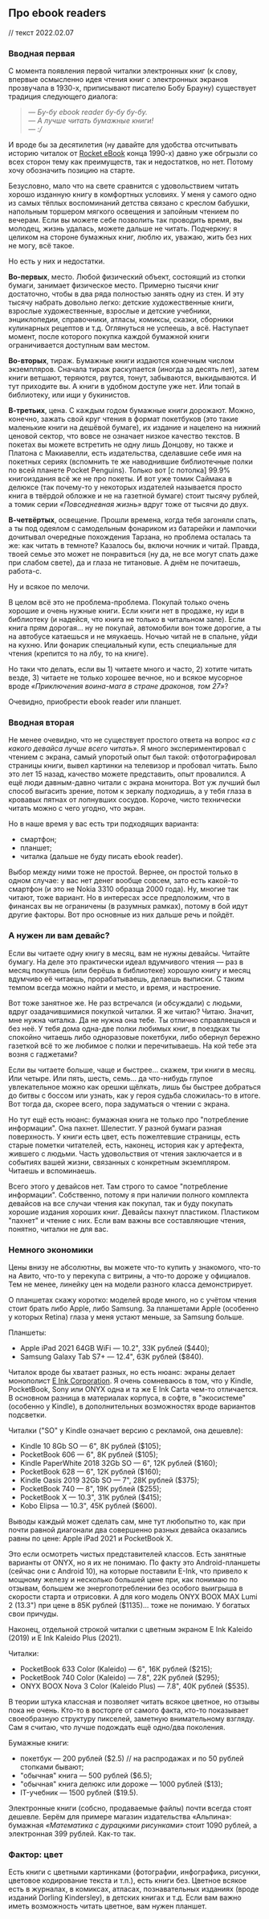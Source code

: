 ## Про ebook readers

// текст 2022.02.07

### Вводная первая

С момента появления первой читалки электронных книг (к слову, впервые осмысленно идея чтения книг с электронных экранов прозвучала в 1930-х, приписывают писателю Бобу Брауну) существует традиция следующего диалога:
> — *Бу-бу ebook reader бу-бу бу-бу.*  
> — *А лучше читать бумажные книги!*  
> — *:/*  

И вроде бы за десятилетия (ну давайте для удобства отсчитывать историю читалок от [Rocket eBook](https://en.wikipedia.org/wiki/Rocket_eBook) конца 1990-х) давно уже обгрызли со всех сторон тему как преимуществ, так и недостатков, но нет. Потому хочу обозначить позицию на старте.

Безусловно, мало что на свете сравнится с удовольствием читать хорошо изданную книгу в комфортных условиях. У меня у самого одно из самых тёплых воспоминаний детства связано с креслом бабушки, напольным торшером мягкого освещения и запойным чтением по вечерам. Если вы можете себе позволить так проводить время, вы молодец, жизнь удалась, можете дальше не читать. Подчеркну: я целиком на стороне бумажных книг, люблю их, уважаю, жить без них не могу, всё такое.

Но есть у них и недостатки.

**Во-первых**, место. Любой физический объект, состоящий из стопки бумаги, занимает физическое место. Примерно тысячи книг достаточно, чтобы в два ряда полностью занять одну из стен. И эту тысячу набрать довольно легко: детские художественные книги, взрослые художественные, взрослые и детские учебники, энциклопедии, справочники, атласы, комиксы, сказки, сборники кулинарных рецептов и т.д. Оглянуться не успеешь, а всё. Наступает момент, после которого покупка каждой бумажной книги ограничивается доступным вам местом.

**Во-вторых**, тираж. Бумажные книги издаются конечным числом экземпляров. Сначала тираж раскупается (иногда за десять лет), затем книги ветшают, теряются, рвутся, тонут, забываются, выкидываются. И тут приходите вы. А книги в удобном доступе уже нет. Или топай в библиотеку, или ищи у букинистов.

**В-третьих**, цена. С каждым годом бумажные книги дорожают. Можно, конечно, зажать свой круг чтения в формат покетбуков (это такие маленькие книги на дешёвой бумаге), их издание и нацелено на нижний ценовой сектор, что вовсе не означает низкое качество текстов. В покетах вы можете встретить не одну лишь Донцову, но также и Платона с Макиавелли, есть издательства, сделавшие себе имя на покетных сериях (вспомнить те же наводнившие библиотечные полки по всей планете Pocket Penguins). Только вот [с потолка] 99.9% книгоиздания всё же не про покеты. И вот уже томик Саймака в делюксе (так почему-то у некоторых издателей называется просто книга в твёрдой обложке и не на газетной бумаге) стоит тысячу рублей, а томик серии *«Повседневная жизнь»* вдруг тоже от тысячи до двух.

**В-четвёртых**, освещение. Прошли времена, когда тебя загоняли спать, а ты под одеялом с самодельным фонариком из батарейки и лампочки дочитывал очередные похождения Тарзана, но проблема осталась та же: как читать в темноте? Казалось бы, включи ночник и читай. Правда, твоей семье это может не понравиться (ну да, не все могут спать даже при слабом свете), да и глаза не титановые. А днём не почитаешь, работа-с.

Ну и всякое по мелочи.

В целом всё это не проблема-проблема. Покупай только очень хорошие и очень нужные книги. Если книги нет в продаже, ну иди в библиотеку (и надейся, что книга не только в читальном зале). Если книга прям дорогая... ну не покупай, автомобили вон тоже дорогие, а ты на автобусе катаешься и не мяукаешь. Ночью читай не в спальне, уйди на кухню. Или фонарик специальный купи, есть специальные для чтения (крепится то на лбу, то на книге).

Но таки что делать, если вы 1) читаете много и часто, 2) хотите читать везде, 3) читаете не только хорошее вечное, но и всякое мусорное вроде *«Приключения воина-мага в стране драконов, том 27»*?

Очевидно, приобрести ebook reader или планшет.

### Вводная вторая

Не менее очевидно, что не существует простого ответа на вопрос *«а с какого девайса лучше всего читать»*. Я много экспериментировал с чтением с экрана, самый упоротый опыт был такой: отфотографировал страницы книги, вывел картинки на телевизор и пробовал читать. Было это лет 15 назад, качество можете представить, опыт провалился. А ещё люди давным-давно читали с экрана монитора. Вот уж лучший был способ выгасить зрение, потом к зеркалу подходишь, а у тебя глаза в кровавых пятнах от лопнувших сосудов. Короче, чисто технически читать можно с чего угодно, что экран.

Но в наше время у вас есть три подходящих варианта:
* смартфон;
* планшет;
* читалка (дальше не буду писать ebook reader).

Выбор между ними тоже не простой. Вернее, он простой только в одном случае: у вас нет денег вообще совсем, зато есть какой-то смартфон (и это не Nokia 3310 образца 2000 года). Ну, многие так читают, тоже вариант. Но в интересах эссе предположим, что в финансах вы не ограничены (в разумных рамках), потому в бой идут другие факторы. Вот про основные из них дальше речь и пойдёт.

### А нужен ли вам девайс?

Если вы читаете одну книгу в месяц, вам не нужны девайсы. Читайте бумагу. На деле это практически идеал вдумчивого чтения — раз в месяц покупаешь (или берёшь в библиотеке) хорошую книгу и месяц вдумчиво её читаешь, прорабатываешь, делаешь выписки. С таким темпом всегда можно найти и место, и время, и настроение.

Вот тоже занятное же. Не раз встречался (и обсуждали) с людьми, вдруг озадачившимися покупкой читалки. Я же читаю? Читаю. Значит, мне нужна читалка. Да не нужна она тебе. Ты отлично справляешься и без неё. У тебя дома одна-две полки любимых книг, в поездках ты спокойно читаешь либо одноразовые покетбуки, либо обернул бережно газеткой всё то же любимое с полки и перечитываешь. На кой тебе эта возня с гаджетами?

Если вы читаете больше, чаще и быстрее... скажем, три книги в месяц. Или четыре. Или пять, шесть, семь... да что-нибудь глупое увлекательное можно как орешки щёлкать, лишь бы быстрее добраться до битвы с боссом или узнать, как у героя судьба сложилась-то в итоге. Вот тогда да, скорее всего, пора задуматься о чтении с экрана.

Но тут ещё есть нюанс: бумажная книга не только про "потребление информации". Она пахнет. Шелестит. У разной бумаги разная поверхность. У книги есть цвет, есть пожелтевшие страницы, есть старые пометки читателей, есть, наконец, история как у артефекта, жившего с людьми. Часть удовольствия от чтения заключается и в событиях вашей жизни, связанных с конкретным экземпляром. Читаешь и вспоминаешь.

Всего этого у девайсов нет. Там строго то самое "потребление информации". Собственно, потому я при наличии полного комплекта девайсов на все случаи чтения как покупал, так и буду покупать хорошие издания хороших книг. Девайсы пахнут пластиком. Пластиком "пахнет" и чтение с них. Если вам важны все составляющие чтения, понятно, читалки не для вас.

### Немного экономики

Цены внизу не абсолютны, вы можете что-то купить у знакомого, что-то на Авито, что-то у перекупа с витрины, а что-то дороже у официалов. Тем не менее, линейку цен на модели разного класса демонстрирует.

О планшетах скажу коротко: моделей вроде много, но с учётом чтения стоит брать либо Apple, либо Samsung. За планшетами Apple (особенно у которых Retina) глаза у меня устают меньше, за Samsung больше.

Планшеты:
* Apple iPad 2021 64GB WiFi — 10.2", 33К рублей ($440);
* Samsung Galaxy Tab S7+ — 12.4", 63К рублей ($840).

Читалок вроде бы хватает разных, но есть нюанс: экраны делает монополист [E Ink Corporation](https://en.wikipedia.org/wiki/E_Ink). Я очень сомневаюсь в том, что у Kindle, PocketBook, Sony или ONYX одна и та же E Ink Carta чем-то отличается. В основном разница в материалах корпуса, в софте, в "экосистеме" (особенно у Kindle), в дополнительных возможностях вроде вариантов подсветки.

Читалки ("SO" у Kindle означает версию с рекламой, она дешевле):
* Kindle 10 8Gb SO — 6", 8К рублей ($105);
* PocketBook 606 — 6", 8К рублей ($105);
* Kindle PaperWhite 2018 32Gb SO — 6", 12К рублей ($160);
* PocketBook 628 — 6", 12К рублей ($160);
* Kindle Oasis 2019 32Gb SO — 7", 28К рублей ($375);
* PocketBook 740 — 8", 19К рублей ($255);
* PocketBook X — 10.3", 31К рублей ($415);
* Kobo Elipsa — 10.3", 45К рублей ($600).

Выводы каждый может сделать сам, мне тут любопытно то, как при почти равной диагонали два совершенно разных девайса оказались равны по цене: Apple iPad 2021 и PocketBook X.

Это если осмотреть чистых представителей классов. Есть занятные варианты от ONYX, но я их не понимаю. По факту это Android-планшеты (сейчас они с Android 10), на которые поставили E-Ink, что привело к мощному железу и несколько большей цене при, как понимаю по отзывам, большем же энергопотреблении без особого выигрыша в скорости старта и отрисовки. А для кого модель ONYX BOOX MAX Lumi 2 (13.3") при цене в 85К рублей ($1135)... тоже не понимаю. У богатых свои причуды.

Наконец, отдельной строкой читалки с цветным экраном E Ink Kaleido (2019) и E Ink Kaleido Plus (2021).

Читалки:
* PocketBook 633 Color (Kaleido) — 6", 16К рублей ($215);
* PocketBook 740 Color (Kaleido) — 7.8", 22К рублей ($295);
* ONYX BOOX Nova 3 Color (Kaleido Plus) — 7.8", 40К рублей ($535).

В теории штука классная и позволяет читать всякое цветное, но отзывы пока не очень. Кто-то в восторге от самого факта, кто-то показывает своеобразную структуру пикселей, заметную внимательному взгляду. Сам я считаю, что лучше подождать ещё одно/два поколения.

Бумажные книги:
* покетбук — 200 рублей ($2.5) // на распродажах и по 50 рублей стопками бывают;
* "обычная" книга — 500 рублей ($6.5);
* "обычная" книга делюкс или дороже — 1000 рублей ($13);
* IT-учебник — 1500 рублей ($19.5).

Электронные книги (собсно, продаваемые файлы) почти всегда стоят дешевле. Берём для примере магазин издательства «Альпина»: бумажная *«Математика с дурацкими рисунками»* стоит 1090 рублей, а электронная 399 рублей. Как-то так.

### Фактор: цвет

Есть книги с цветными картинками (фотографии, инфографика, рисунки, цветовое кодирование текста и т.п.), есть книги без. Цветное всякое есть в журналах, в комиксах, атласах, познавательных изданиях (вроде изданий Dorling Kindersley), в детских книгах и т.д. Если вам важно иметь возможность читать цветное, вам нужен планшет.